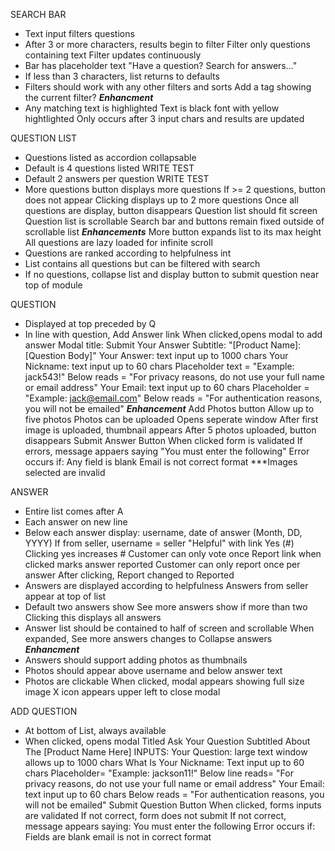SEARCH BAR
- Text input filters questions
- After 3 or more characters, results begin to filter
    Filter only questions containing text
    Filter updates continuously
- Bar has placeholder text "Have a question? Search for answers..."
- If less than 3 characters, list returns to defaults
- Filters should work with any other filters and sorts
    Add a tag showing the current filter?
***Enhancment***
- Any matching text is highlighted
    Text is black font with yellow hightlighted
    Only occurs after 3 input chars and results are updated


QUESTION LIST
- Questions listed as accordion collapsable
- Default is 4 questions listed  WRITE TEST
- Default 2 answers per question WRITE TEST
- More questions button displays more questions
    If >= 2 questions, button does not appear
    Clicking displays up to 2 more questions
    Once all questions are display, button disappears
    Question list should fit screen
    Question list is scrollable
    Search bar and buttons remain fixed outside of scrollable list
    ***Enhancements***
    More button expands list to its max height
    All questions are lazy loaded for infinite scroll
- Questions are ranked according to helpfulness int
- List contains all questions but can be filtered with search
- If no questions, collapse list and display button to submit question near top of module

QUESTION
- Displayed at top preceded by Q
- In line with question, Add Answer link
    When clicked,opens modal to add answer
      Modal title: Submit Your Answer
      Subtitle: "[Product Name]: [Question Body]"
      Your Answer: text input up to 1000 chars
      Your Nickname: text input up to 60 chars
        Placeholder text = "Example: jack543!"
        Below reads = "For privacy reasons, do not use your full name or email address"
      Your Email: text input up to 60 chars
        Placeholder = "Example: jack@email.com"
        Below reads = "For authentication reasons, you will not be emailed"
      ***Enhancement***
      Add Photos button
        Allow up to five photos
        Photos can be uploaded
        Opens seperate window
        After first image is uploaded, thumbnail appears
        After 5 photos uploaded, button disappears
      Submit Answer Button
        When clicked form is validated
        If errors, message appaers saying "You must enter the following"
        Error occurs if:
          Any field is blank
          Email is not correct format
          ***Images selected are invalid

ANSWER
- Entire list comes after A
- Each answer on new line
- Below each answer display:
    username, date of answer (Month, DD, YYYY)
    If from seller, username = seller
    "Helpful" with link Yes (#)
      Clicking yes increases #
      Customer can only vote once
      Report link when clicked marks answer reported
      Customer can only report once per answer
      After clicking, Report changed to Reported
- Answers are displayed according to helpfulness
  Answers from seller appear at top of list
- Default two answers show
  See more answers show if more than two
  Clicking this displays all answers
- Answer list should be contained to half of screen and scrollable
  When expanded, See more answers changes to Collapse answers
***Enhancment***
- Answers should support adding photos as thumbnails
- Photos should appear above username and below answer text
- Photos are clickable
    When clicked, modal appears showing full size image
    X icon appears upper left to close modal


ADD QUESTION
- At bottom of List, always available
- When clicked, opens modal
    Titled Ask Your Question
      Subtitled About The [Product Name Here]
    INPUTS:
      Your Question: large text window allows up to 1000 chars
      What Is Your Nickname: Text input up to 60 chars Placeholder= "Example: jackson11!"
        Below line reads= "For privacy reasons, do not use your full name or email address"
      Your Email: text input up to 60 chars
        Below reads = "For authentication reasons, you will not be emailed"
      Submit Question Button
        When clicked, forms inputs are validated
        If not correct, form does not submit
        If not correct, message appears saying: You must enter the following
        Error occurs if:
          Fields are blank
          email is not in correct format

